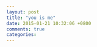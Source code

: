 ```yaml
---
layout: post
title: "you is me"
date: 2015-01-21 10:32:06 +0800
comments: true
categories: 
---
```

